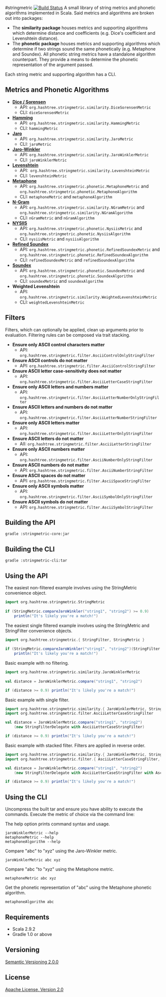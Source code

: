 #stringmetric [![Build Status](https://secure.travis-ci.org/rockymadden/stringmetric.png)](http://travis-ci.org/rockymadden/stringmetric)
A small library of string metrics and phonetic algorithms implemented in Scala. Said metrics and algorithms are broken out into packages:

* The __similarity package__ houses metrics and supporting algorithms which determine distance and coefficients (e.g. Dice's coefficient and Levenshtein distance).
* The __phonetic package__ houses metrics and supporting algorithms which determine if two strings sound the same phonetically (e.g. Metaphone and Soundex). All phonetic string metrics have a standalone algorithm counterpart. They provide a means to determine the phonetic representation of the argument passed.

Each string metric and supporting algorithm has a CLI. 

## Metrics and Phonetic Algorithms
* __[Dice / Sorensen](http://en.wikipedia.org/wiki/Dice%27s_coefficient)__
	* API: `org.hashtree.stringmetric.similarity.DiceSorensenMetric`
	* CLI: `diceSorensenMetric`
* __[Hamming](http://en.wikipedia.org/wiki/Hamming_distance)__
	* API: `org.hashtree.stringmetric.similarity.HammingMetric`
	* CLI: `hammingMetric`
* __[Jaro](http://en.wikipedia.org/wiki/Jaro-Winkler_distance)__
	* API: `org.hashtree.stringmetric.similarity.JaroMetric`
	* CLI: `jaroMetric`
* __[Jaro-Winkler](http://en.wikipedia.org/wiki/Jaro-Winkler_distance)__
	* API: `org.hashtree.stringmetric.similarity.JaroWinklerMetric`
	* CLI: `jaroWinklerMetric`
* __[Levenshtein](http://en.wikipedia.org/wiki/Levenshtein_distance)__
	* API:` org.hashtree.stringmetric.similarity.LevenshteinMetric`
	* CLI: `levenshteinMetric`
* __[Metaphone](http://en.wikipedia.org/wiki/Metaphone)__
	* API: `org.hashtree.stringmetric.phonetic.MetaphoneMetric` and `org.hashtree.stringmetric.phonetic.MetaphoneAlgorithm`
	* CLI: `metaphoneMetric` and `metaphoneAlgorithm`
* __[N-Gram](http://en.wikipedia.org/wiki/N-gram)__
	* API: `org.hashtree.stringmetric.similarity.NGramMetric` and `org.hashtree.stringmetric.similarity.NGramAlgorithm`
	* CLI: `nGramMetric` and `nGramAlgorithm`
* __[NYSIIS](http://en.wikipedia.org/wiki/New_York_State_Identification_and_Intelligence_System)__
	* API: `org.hashtree.stringmetric.phonetic.NysiisMetric` and `org.hashtree.stringmetric.phonetic.NysiisAlgorithm`
	* CLI: `nysiisMetric` and `nysiisAlgorithm`
* __[Refined Soundex](http://ntz-develop.blogspot.com/2011/03/phonetic-algorithms.html)__
	* API: `org.hashtree.stringmetric.phonetic.RefinedSoundexMetric` and `org.hashtree.stringmetric.phonetic.RefinedSoundexAlgorithm`
	* CLI: `refinedSoundexMetric` and `refinedSoundexAlgorithm`
* __[Soundex](http://en.wikipedia.org/wiki/Soundex)__
	* API: `org.hashtree.stringmetric.phonetic.SoundexMetric` and `org.hashtree.stringmetric.phonetic.SoundexAlgorithm`
	* CLI: `soundexMetric` and `soundexAlgorithm`
* __Weighted Levenshtein__
	* API: `org.hashtree.stringmetric.similarity.WeightedLevenshteinMetric`
	* CLI: `weightedLevenshteinMetric`

## Filters
Filters, which can optionally be applied, clean up arguments prior to evaluation. Filtering rules can be composed via trait stacking.

* __Ensure only ASCII control characters matter__
	* API: `org.hashtree.stringmetric.filter.AsciiControlOnlyStringFilter`
* __Ensure ASCII controls do not matter__
	* API: `org.hashtree.stringmetric.filter.AsciiControlStringFilter`
* __Ensure ASCII letter case-sensitivity does not matter__
	* API: `org.hashtree.stringmetric.filter.AsciiLetterCaseStringFilter`
* __Ensure only ASCII letters and numbers matter__
	* API: `org.hashtree.stringmetric.filter.AsciiLetterNumberOnlyStringFilter`
* __Ensure ASCII letters and numbers do not matter__
	* API: `org.hashtree.stringmetric.filter.AsciiLetterNumberStringFilter`
* __Ensure only ASCII letters matter__
	* API: `org.hashtree.stringmetric.filter.AsciiLetterOnlyStringFilter`
* __Ensure ASCII letters do not matter__
	* AlI: `org.hashtree.stringmetric.filter.AsciiLetterStringFilter`
* __Ensure only ASCII numbers matter__
	* API: `org.hashtree.stringmetric.filter.AsciiNumberOnlyStringFilter`
* __Ensure ASCII numbers do not matter__
	* API: `org.hashtree.stringmetric.filter.AsciiNumberStringFilter`
* __Ensure ASCII spaces do not matter__
	* API: `org.hashtree.stringmetric.filter.AsciiSpaceStringFilter`
* __Ensure only ASCII symbols matter__
	* API: `org.hashtree.stringmetric.filter.AsciiSymbolOnlyStringFilter`
* __Ensure ASCII symbols do not matter__
	* API: `org.hashtree.stringmetric.filter.AsciiSymbolStringFilter`

## Building the API
```shell
gradle :stringmetric-core:jar
```

## Building the CLI
```shell
gradle :stringmetric-cli:tar
```

## Using the API
The easiest non-filtered example involves using the StringMetric convenience object.
```scala
import org.hashtree.stringmetric.StringMetric
  
if (StringMetric.compareJaroWinkler("string1", "string2") >= 0.9) 
    println("It's likely you're a match!")
```

The easiest single filtered example involves using the StringMetric and StringFilter convenience objects.
```scala
import org.hashtree.stringmetric.{ StringFilter, StringMetric }
  
if (StringMetric.compareJaroWinkler("string1", "string2")(StringFilter.asciiLetterCase) >= 0.9) 
    println("It's likely you're a match!")
```

Basic example with no filtering.
```scala
import org.hashtree.stringmetric.similarity.JaroWinklerMetric  
  
val distance = JaroWinklerMetric.compare("string1", "string2")

if (distance >= 0.9) println("It's likely you're a match!")
```

Basic example with single filter.
```scala
import org.hashtree.stringmetric.similarity.{ JaroWinklerMetric, StringFilterDelegate }
import org.hashtree.stringmetric.filter.AsciiLetterCaseStringFilter

val distance = JaroWinklerMetric.compare("string1", "string2")
    (new StringFilterDelegate with AsciiLetterCaseStringFilter)

if (distance >= 0.9) println("It's likely you're a match!")
```

Basic example with stacked filter. Filters are applied in reverse order.
```scala
import org.hashtree.stringmetric.similarity.{ JaroWinklerMetric, StringFilterDelegate }
import org.hashtree.stringmetric.filter.{ AsciiLetterCaseStringFilter, AsciiLetterOnlyStringFilter }

val distance = JaroWinklerMetric.compare("string1", "string2")
    (new StringFilterDelegate with AsciiLetterCaseStringFilter with AsciiLetterOnlyStringFilter)

if (distance >= 0.9) println("It's likely you're a match!")
```

## Using the CLI
Uncompress the built tar and ensure you have ability to execute the commands. Execute the metric of choice via the command line:

The help option prints command syntax and usage.
```shell
jaroWinklerMetric --help
metaphoneMetric --help
metaphoneAlgorithm --help
```

Compare "abc" to "xyz" using the Jaro-Winkler metric.
```shell
jaroWinklerMetric abc xyz
```

Compare "abc "to "xyz" using the Metaphone metric.
```shell
metaphoneMetric abc xyz
```

Get the phonetic representation of "abc" using the Metaphone phonetic algorithm.
```shell 
metaphoneAlgorithm abc
```

## Requirements
* Scala 2.9.2
* Gradle 1.0 or above

## Versioning
[Semantic Versioning 2.0.0](http://semver.org/)

## License
[Apache License, Version 2.0](http://www.apache.org/licenses/LICENSE-2.0)